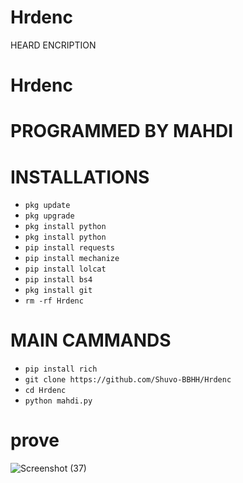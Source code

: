 # Hrdenc
HEARD  ENCRIPTION
# Hrdenc

# PROGRAMMED BY MAHDI

# INSTALLATIONS

- `pkg update`
- `pkg upgrade`
- `pkg install python`
- `pkg install python`
- `pip install requests`
- `pip install mechanize`
- `pip install lolcat`
- `pip install bs4`
- `pkg install git`
- `rm -rf Hrdenc`
# MAIN CAMMANDS

- `pip install rich`
- `git clone https://github.com/Shuvo-BBHH/Hrdenc`
- `cd Hrdenc`
- `python mahdi.py`


# prove

![Screenshot (37)](https://user-images.githubusercontent.com/98658558/235291620-95a39b06-79fb-4814-a578-37e3f1d3375b.png)
